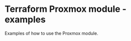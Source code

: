 # Terraform Proxmox module - examples

Examples of how to use the Proxmox module.

<!-- markdownlint-disable MD033 -->
<!-- BEGIN_TF_DOCS -->
<!-- END_TF_DOCS -->
<!-- markdownlint-enable MD033 -->
